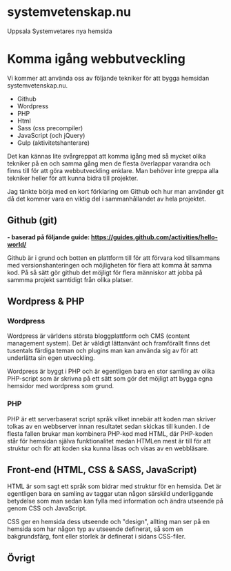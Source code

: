 # systemvetenskap.nu
Uppsala Systemvetares nya hemsida


# Komma igång webbutveckling
Vi kommer att använda oss av följande tekniker för att bygga hemsidan systemvetenskap.nu.

* Github
* Wordpress
* PHP
* Html
* Sass (css precompiler)
* JavaScript (och jQuery)
* Gulp (aktivitetshanterare)

Det kan kännas lite svårgreppat att komma igång med så mycket olika tekniker på en och samma gång men de flesta överlappar varandra och finns till för att göra webbutveckling enklare. Man behöver inte greppa alla tekniker heller för att kunna bidra till projekter.

Jag tänkte börja med en kort förklaring om Github och hur man använder git då det kommer vara en viktig del i sammanhållandet av hela projektet.

## Github (git) 
**- baserad på följande guide: https://guides.github.com/activities/hello-world/**

Github är i grund och botten en plattform till för att förvara kod tillsammans med versionshanteringen och möjligheten för flera att komma åt samma kod. På så sätt gör github det möjligt för flera människor att jobba på sammma projekt samtidigt från olika platser. 


## Wordpress & PHP
### Wordpress
Wordpress är världens största bloggplattform och CMS (content management system). Det är väldigt lättanvänt och framförallt finns det tusentals färdiga teman och plugins man kan använda sig av för att underlätta sin egen utveckling.

Wordpress är byggt i PHP och är egentligen bara en stor samling av olika PHP-script som är skrivna på ett sätt som gör det möjligt att bygga egna hemsidor med wordpress som grund.

### PHP
PHP är ett serverbaserat script språk vilket innebär att koden man skriver tolkas av en webbserver innan resultatet sedan skickas till kunden. I de flesta fallen brukar man kombinera PHP-kod med HTML, där PHP-koden står för hemsidan själva funktionalitet medan HTMLen mest är till för att struktur och för att koden ska kunna läsas och visas av en webbläsare.


## Front-end (HTML, CSS & SASS, JavaScript)
HTML är som sagt ett språk som bidrar med struktur för en hemsida. Det är egentligen bara en samling av taggar utan någon särskild underliggande betydelse som man sedan kan fylla med information och ändra utseende på genom CSS och JavaScript. 

CSS ger en hemsida dess utseende och "design", allting man ser på en hemsida som har någon typ av utseende definerat, så som en bakgrundsfärg, font eller storlek är definerat i sidans CSS-filer.

## Övrigt
